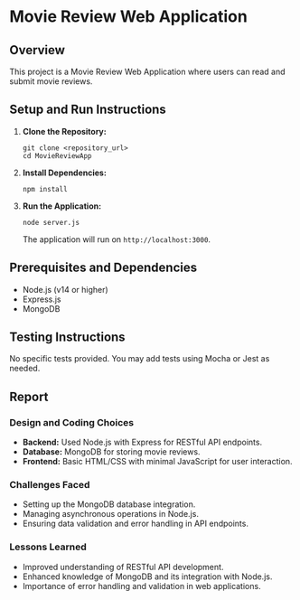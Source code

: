 # Movie Review Web Application

## Overview
This project is a Movie Review Web Application where users can read and submit movie reviews.

## Setup and Run Instructions
1. **Clone the Repository:**
   ```
   git clone <repository_url>
   cd MovieReviewApp
   ```

2. **Install Dependencies:**
   ```
   npm install
   ```

3. **Run the Application:**
   ```
   node server.js
   ```
   The application will run on `http://localhost:3000`.

## Prerequisites and Dependencies
- Node.js (v14 or higher)
- Express.js
- MongoDB

## Testing Instructions
No specific tests provided. You may add tests using Mocha or Jest as needed.

## Report

### Design and Coding Choices
- **Backend:** Used Node.js with Express for RESTful API endpoints.
- **Database:** MongoDB for storing movie reviews.
- **Frontend:** Basic HTML/CSS with minimal JavaScript for user interaction.

### Challenges Faced
- Setting up the MongoDB database integration.
- Managing asynchronous operations in Node.js.
- Ensuring data validation and error handling in API endpoints.

### Lessons Learned
- Improved understanding of RESTful API development.
- Enhanced knowledge of MongoDB and its integration with Node.js.
- Importance of error handling and validation in web applications.
